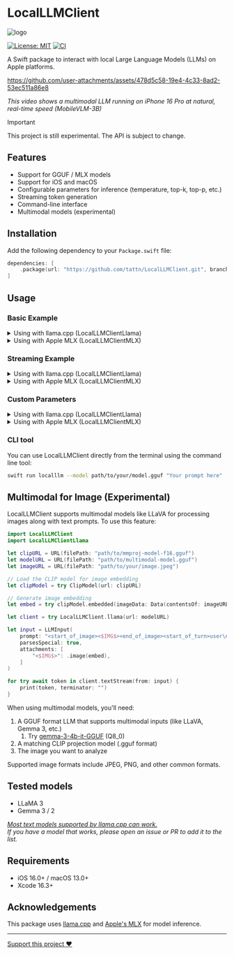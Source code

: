 # LocalLLMClient

![logo](https://github.com/user-attachments/assets/3975c03a-cb1a-474f-94a1-726fd2de93b2)

[![License: MIT](https://img.shields.io/badge/license-MIT-blue.svg)](https://opensource.org/licenses/MIT)
[![CI](https://github.com/tattn/LocalLLMClient/actions/workflows/test.yml/badge.svg)](https://github.com/tattn/LocalLLMClient/actions/workflows/test.yml)

A Swift package to interact with local Large Language Models (LLMs) on Apple platforms.

https://github.com/user-attachments/assets/478d5c58-19e4-4c33-8ad2-53ec511a86e8

*This video shows a multimodal LLM running on iPhone 16 Pro at natural, real-time speed (MobileVLM-3B)*

> [!IMPORTANT]
> This project is still experimental. The API is subject to change.

## Features

- Support for GGUF / MLX models
- Support for iOS and macOS
- Configurable parameters for inference (temperature, top-k, top-p, etc.)
- Streaming token generation
- Command-line interface
- Multimodal models (experimental)

## Installation

Add the following dependency to your `Package.swift` file:

```swift
dependencies: [
    .package(url: "https://github.com/tattn/LocalLLMClient.git", branch: "main")
]
```

## Usage

### Basic Example

<details>
<summary>Using with llama.cpp (LocalLLMClientLlama)</summary>

```swift
import LocalLLMClient
import LocalLLMClientLlama

// Download a model file
let remoteURL = URL(string: "https://huggingface.co/unsloth/gemma-3-1b-it-GGUF/resolve/main/gemma-3-1b-it-Q5_K_M.gguf")!
let (modelURL, _) = try await URLSession.shared.download(from: remoteURL)

// Initialize a client with the path to your model file
let client = try LocalLLMClient.llama(url: modelURL)

// Generate text
let prompt = "1 + 2 = ?"
let text = try await client.generateText(from: prompt)
print(text)
```
</details>

<details>
<summary>Using with Apple MLX (LocalLLMClientMLX)</summary>

```swift
import LocalLLMClient
import LocalLLMClientMLX

// Initialize a client with the path to your model
let modelURL = URL(fileURLWithPath: "path/to/your/mlx-model")
let client = try await LocalLLMClient.mlx(url: modelURL)

// Generate text
let prompt = "1 + 2 = ?"
let text = try await client.generateText(from: prompt)
print(text)
```
</details>

### Streaming Example

<details>
<summary>Using with llama.cpp (LocalLLMClientLlama)</summary>

```swift
import LocalLLMClient
import LocalLLMClientLlama

// Initialize a client with the path to your model file
let modelURL = URL(fileURLWithPath: "path/to/your/model.gguf")
let client = try LocalLLMClient.llama(url: modelURL)

// Process tokens as they arrive in real-time
let prompt = "Tell me a story about a cat"
for try await token in try client.textStream(from: prompt) {
    print(token, terminator: "")
}
```
</details>

<details>
<summary>Using with Apple MLX (LocalLLMClientMLX)</summary>

```swift
import LocalLLMClient
import LocalLLMClientMLX

// Initialize a client with the path to your model
let modelURL = URL(fileURLWithPath: "path/to/your/mlx-model")
let client = try await LocalLLMClient.mlx(url: modelURL)

// Process tokens as they arrive in real-time
let prompt = "Tell me a story about a cat"
for try await token in try await client.textStream(from: prompt) {
    print(token, terminator: "")
}
```
</details>

### Custom Parameters

<details>
<summary>Using with llama.cpp (LocalLLMClientLlama)</summary>

```swift
import LocalLLMClient
import LocalLLMClientLlama

// Configure custom parameters
let modelURL = URL(fileURLWithPath: "path/to/your/model.gguf")
let client = try LocalLLMClient.llama(url: modelURL, parameter: .init(
    context: 4096,             // Text context size (0 = size the model was trained on)
    numberOfThreads: 4,        // CPU threads to use (nil = auto)
    temperature: 0.7,          // Randomness (0.0 to 1.0)
    topK: 40,                  // Top-K sampling
    topP: 0.9,                 // Top-P (nucleus) sampling
))

// Generate text
let prompt = "Write a poem about a cat"
let text = try await client.generateText(from: prompt)
print(text)
```
</details>

<details>
<summary>Using with Apple MLX (LocalLLMClientMLX)</summary>

```swift
import LocalLLMClient
import LocalLLMClientMLX

// Configure custom parameters
let modelURL = URL(fileURLWithPath: "path/to/your/mlx-model")
let client = try await LocalLLMClient.mlx(url: modelURL, parameter: .init(
    temperature: 0.7,          // Randomness (0.0 to 1.0)
    topP: 0.9                  // Top-P (nucleus) sampling
))

// Generate text
let prompt = "Write a poem about a cat"
let text = try await client.generateText(from: prompt)
print(text)
```
</details>

### CLI tool

You can use LocalLLMClient directly from the terminal using the command line tool:

```bash
swift run localllm --model path/to/your/model.gguf "Your prompt here"
```

## Multimodal for Image (Experimental)

LocalLLMClient supports multimodal models like LLaVA for processing images along with text prompts. To use this feature:

```swift
import LocalLLMClient
import LocalLLMClientLlama

let clipURL = URL(filePath: "path/to/mmproj-model-f16.gguf")
let modelURL = URL(filePath: "path/to/multimodal-model.gguf")
let imageURL = URL(filePath: "path/to/your/image.jpeg")

// Load the CLIP model for image embedding
let clipModel = try ClipModel(url: clipURL)

// Generate image embedding
let embed = try clipModel.embedded(imageData: Data(contentsOf: imageURL))

let client = try LocalLLMClient.llama(url: modelURL)

let input = LLMInput(
    prompt: "<start_of_image><$IMG$><end_of_image><start_of_turn>user\nWhat's in this image?<end_of_turn>\n<start_of_turn>assistant\n",
    parsesSpecial: true,
    attachments: [
        "<$IMG$>": .image(embed),
    ]
)

for try await token in client.textStream(from: input) {
    print(token, terminator: "")
}
```

When using multimodal models, you'll need:
1. A GGUF format LLM that supports multimodal inputs (like LLaVA, Gemma 3, etc.)
    1. Try [gemma-3-4b-it-GGUF](https://huggingface.co/ggml-org/gemma-3-4b-it-GGUF/tree/main) (Q8_0)
2. A matching CLIP projection model (.gguf format)
3. The image you want to analyze

Supported image formats include JPEG, PNG, and other common formats.

## Tested models

- LLaMA 3
- Gemma 3 / 2

[*Most text models supported by llama.cpp can work.*](https://github.com/ggml-org/llama.cpp?tab=readme-ov-file#text-only)  
*If you have a model that works, please open an issue or PR to add it to the list.*

## Requirements

- iOS 16.0+ / macOS 13.0+
- Xcode 16.3+

## Acknowledgements

This package uses [llama.cpp](https://github.com/ggml-org/llama.cpp) and [Apple's MLX](https://opensource.apple.com/projects/mlx/) for model inference.

---

[Support this project :heart:](https://github.com/sponsors/tattn)

